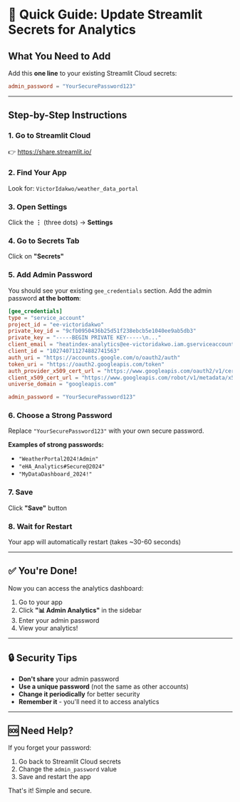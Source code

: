# 🔐 Quick Guide: Update Streamlit Secrets for Analytics

## What You Need to Add

Add this **one line** to your existing Streamlit Cloud secrets:

```toml
admin_password = "YourSecurePassword123"
```

---

## Step-by-Step Instructions

### 1. Go to Streamlit Cloud
👉 https://share.streamlit.io/

### 2. Find Your App
Look for: `VictorIdakwo/weather_data_portal`

### 3. Open Settings
Click the **⋮** (three dots) → **Settings**

### 4. Go to Secrets Tab
Click on **"Secrets"**

### 5. Add Admin Password
You should see your existing `gee_credentials` section. Add the admin password **at the bottom**:

```toml
[gee_credentials]
type = "service_account"
project_id = "ee-victoridakwo"
private_key_id = "9cfb0950436b25d51f238ebcb5e1040ee9ab5db3"
private_key = "-----BEGIN PRIVATE KEY-----\n..."
client_email = "heatindex-analytics@ee-victoridakwo.iam.gserviceaccount.com"
client_id = "102740711274882741563"
auth_uri = "https://accounts.google.com/o/oauth2/auth"
token_uri = "https://oauth2.googleapis.com/token"
auth_provider_x509_cert_url = "https://www.googleapis.com/oauth2/v1/certs"
client_x509_cert_url = "https://www.googleapis.com/robot/v1/metadata/x509/heatindex-analytics%40ee-victoridakwo.iam.gserviceaccount.com"
universe_domain = "googleapis.com"

admin_password = "YourSecurePassword123"
```

### 6. Choose a Strong Password
Replace `"YourSecurePassword123"` with your own secure password.

**Examples of strong passwords:**
- `"WeatherPortal2024!Admin"`
- `"eHA_Analytics#Secure@2024"`
- `"MyDataDashboard_2024!"`

### 7. Save
Click **"Save"** button

### 8. Wait for Restart
Your app will automatically restart (takes ~30-60 seconds)

---

## ✅ You're Done!

Now you can access the analytics dashboard:

1. Go to your app
2. Click **"📊 Admin Analytics"** in the sidebar
3. Enter your admin password
4. View your analytics!

---

## 🔒 Security Tips

- **Don't share** your admin password
- **Use a unique password** (not the same as other accounts)
- **Change it periodically** for better security
- **Remember it** - you'll need it to access analytics

---

## 🆘 Need Help?

If you forget your password:
1. Go back to Streamlit Cloud secrets
2. Change the `admin_password` value
3. Save and restart the app

That's it! Simple and secure.
